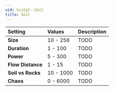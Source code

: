 ```yaml
---
uid: Sculpt--Soil
title: Soil
---
```


| Setting           | Values    | Description |
| :---------------- | :-------- | :---------- |
| **Size**          | 10 - 256  | TODO        |
| **Duration**      | 1 - 100   | TODO        |
| **Power**         | 5 - 300   | TODO        |
| **Flow Distance** | 1 - 15    | TODO        |
| **Soil vs Rocks** | 10 - 1000 | TODO        |
| **Chaos**         | 0 - 6000  | TODO        |






<!--examples-->